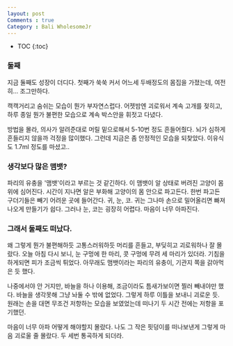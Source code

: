 ```yaml
---
layout: post
Comments : true
Category : Bali WholesomeJr
---
```


* TOC
{:toc}

### 둘째

지금 둘째도 성장이 더디다.
첫째가 쑥쑥 커서 어느세 두배정도의 몸집을 가졌는데,
여전히... 조그만하다.

캑캑거리고
숨쉬는 모습이 뭔가 부자연스럽다.
어젯밤엔 괴로워서 계속 고개를 젖히고,
하루 종일 뭔가 불편한 모습으로 계속 박스안을 휘젓고 다녔다.

방법을 몰라, 의사가 알려준대로
머릴 밑으로해서 5-10번 정도 흔들어줬다.
뇌가 심하게 흔들리지 않을까 걱정을 많이했다.
그런데 지금은 좀 안정적인 모습을 되찾았다.
이유식도 1.7ml 정도를 마셨고..


### 생각보다 많은 맴뱃?

파리의 유충을 '맴뱃'이라고 부르는 것 같긴하다.
이 맴뱃이 알 상태로 버려진 고양이 몸 위에 심어진다.
시간이 지나면 알은 부화해 고양이의 몸 안으로 파고든다.
한번 파고든 구더기들은 빼기 어려운 곳에 들어간다.
귀, 눈, 코.
귀는 그나마 손으로 밀어올리면 빠져나오게 만들기가 쉽다.
그러나 눈, 코는 굉장히 어렵다.
마음이 너무 아파진다.

### 그래서 둘째도 떠났다.

왜 그렇게 뭔가 불편해하듯 고통스러워하듯 머리를 흔들고, 부딪히고 괴로워하나 잘 몰랐다.
오늘 아침 다시 보니, 눈 구멍에 한 마리, 콧 구멍에 무려 세 마리가 있더라.
기침을 하게되면 피가 조금씩 튀었다.
아무래도 맴뱃이라는 파리의 유충이, 기관지 쪽을 갉아먹은 듯 했다.

나중에서야 안 거지만, 바늘을 하나 이용해, 조금이라도 틈새가보이면 찔러 빼내야만 했다. 바늘을 생각못해 그냥 놔둘 수 밖에 없었다.
그렇게 하루 이틀을 보내니 괴로운 듯. 
원래는 손을 대면 무조건 저항하는 모습을 보였었는데
떠나기 두 시간 전에는 저항을 포기했던.

마음이 너무 아파 어떻게 해야할지 몰랐다.
나도 그 작은 핏덩이를 떠나보낸게 그렇게 마음 괴로울 줄 몰랐다.
두 세번 통곡하게 되더라.
